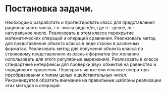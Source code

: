 # Постановка задачи. 
Необходимо разработать и протестировать класс для представления рационального числа, т.е. числа вида n/m, где n – целое, m – натуральное число. Реализовать в этом классе перекрытие математических операций и операций сравнения. Реализовать метод для представления объекта класса в виде строки в различных форматах. Реализовать метод для получения объекта класса по строковому представлению из разных форматов (по желанию использовать для этого регулярные выражения). Реализовать в классе стандартные интерфейсы для проверки двух объектов на равенство и порядкового сравнения. Перекрыть явные или неявные операторы преобразования к типам целых и действительных чисел. Рекомендуется обратить внимание на правильные шаблоны реализации этих методов и операций.
